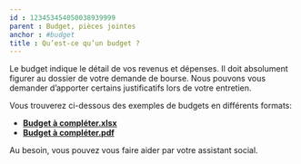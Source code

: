 ```yaml
---
id : 123453454050038939999
parent : Budget, pièces jointes
anchor : #budget
title : Qu’est-ce qu’un budget ?
---
```

Le budget indique le détail de vos revenus et dépenses.
Il doit absolument figurer au dossier de votre demande de bourse. Nous pouvons vous demander d’apporter certains justificatifs lors de votre entretien.

Vous trouverez ci-dessous des exemples de budgets en différents formats:
- <a href="https://api.association-envol.info/rapports/download/62" target="_blank"><strong>Budget à compléter.xlsx</strong></a>
- <a href="https://api.association-envol.info/rapports/download/61" target="_blank"><strong>Budget à compléter.pdf</strong></a>

Au besoin, vous pouvez vous faire aider par votre assistant social.
